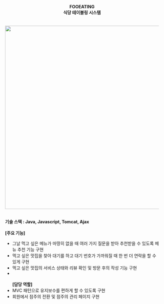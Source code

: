 <div align ="center"><b>FOOEATING</b></div>
<div align ="center"><b>식당 테이블링 시스템</b></div>
<br><br>
<img src ="![푸이팅메인화면](https://github.com/qwe3213/FOOEATING-JSP/assets/102210761/74c02123-d6e6-4ca3-aa5e-27583f8e263e)" width="800" height="600">
<br><br>

<b>기술 스택 : Java, Javascript, Tomcat, Ajax</b>
<br><br>
<b>[주요 기능]</b>
- 그날 먹고 싶은 메뉴가 마땅히 없을 때 여러 가지 질문을 받아 추천받을 수 있도록 메뉴 추천 기능 구현
- 먹고 싶은 맛집을 찾아 대기를 하고 대기 번호가 가까워질 때 한 번 더 연락을 할 수 있게 구현
- 먹고 싶은 맛집의 서비스 상태와 리뷰 확인 및 방문 후의 작성 기능 구현
- <br><br>
<b>[담당 역할]</b>
- MVC 패턴으로 유지보수를 편하게 할 수 있도록 구현
- 회원에서 점주의 전환 및 점주의 관리 페이지 구현

